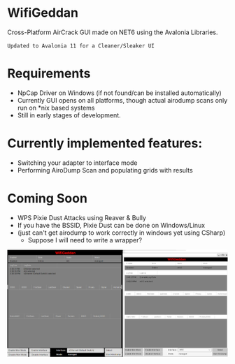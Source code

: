 # WifiGeddan

Cross-Platform AirCrack GUI made on NET6 using the Avalonia Libraries.

	Updated to Avalonia 11 for a Cleaner/Sleaker UI

# Requirements

- NpCap Driver on Windows (if not found/can be installed automatically)
- Currently GUI opens on all platforms, though actual airodump scans only run on *nix based systems
- Still in early stages of development.

# Currently implemented features:
- Switching your adapter to interface mode
- Performing AiroDump Scan and populating grids with results

# Coming Soon
- WPS Pixie Dust Attacks using Reaver & Bully
- If you have the BSSID, Pixie Dust can be done on Windows/Linux
- (just can't get airodump to work correctly in windows yet using CSharp)
  - Suppose I will need to write a wrapper? 

<span>
	<img align="center" src="https://raw.githubusercontent.com/whiterabb17/WifiGeddanAvalonia/master/WifiGeddan/Assets/screenshots.png">
</span>